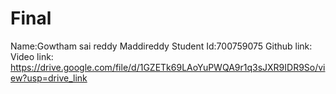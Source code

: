 # Final
Name:Gowtham sai reddy Maddireddy
Student Id:700759075
Github link:
Video link: https://drive.google.com/file/d/1GZETk69LAoYuPWQA9r1q3sJXR9IDR9So/view?usp=drive_link
